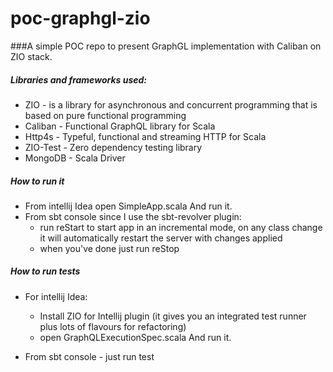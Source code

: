 # poc-graphgl-zio

###A simple POC repo to present GraphGL implementation with Caliban on ZIO stack.

##### Libraries and frameworks used:
* ZIO - is a library for asynchronous and concurrent programming that is based on pure functional programming
* Caliban - Functional GraphQL library for Scala
* Http4s - Typeful, functional and streaming HTTP for Scala
* ZIO-Test - Zero dependency testing library
* MongoDB - Scala Driver

##### How to run it 
* From intellij Idea open SimpleApp.scala And run it.
* From sbt console since I use the sbt-revolver plugin:
  * run reStart to start app in an incremental mode, on any class change it will automatically restart the server with changes applied
  * when you've done just run reStop

##### How to run tests
* For intellij Idea:
  * Install ZIO for Intellij plugin (it gives you an integrated test runner plus lots of flavours for refactoring)
  * open GraphQLExecutionSpec.scala And run it.
  
* From sbt console - just run test